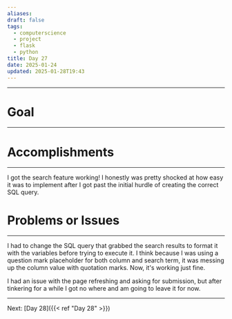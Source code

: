```yaml
---
aliases: 
draft: false
tags:
  - computerscience
  - project
  - flask
  - python
title: Day 27
date: 2025-01-24
updated: 2025-01-28T19:43
---
```


-------------------------------------------------------------------------------


# Goal
---


# Accomplishments
---
I got the search feature working! I honestly was pretty shocked at how easy it was to implement after I got past the initial hurdle of creating the correct SQL query. 



# Problems or Issues
---
I had to change the SQL query that grabbed the search results to format it with the variables before trying to execute it. I think because I was using a question mark placeholder for both column and search term, it was messing up the column value with quotation marks. Now, it's working just fine.

I had an issue with the page refreshing and asking for submission, but after tinkering for a while I got no where and am going to leave it for now.



---
Next: 
[Day 28]({{< ref "Day 28" >}}) 

